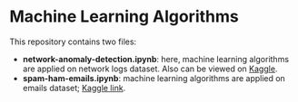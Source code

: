 # Machine Learning Algorithms
This repository contains two files:

- **network-anomaly-detection.ipynb**: here, machine learning algorithms are applied on network logs dataset. Also can be viewed on [Kaggle](https://www.kaggle.com/code/kapusharinka/network-anomaly-detection).
- **spam-ham-emails.ipynb**: machine learning algorithms are applied on emails dataset; [Kaggle link](https://www.kaggle.com/code/kapusharinka/spam-detection).
